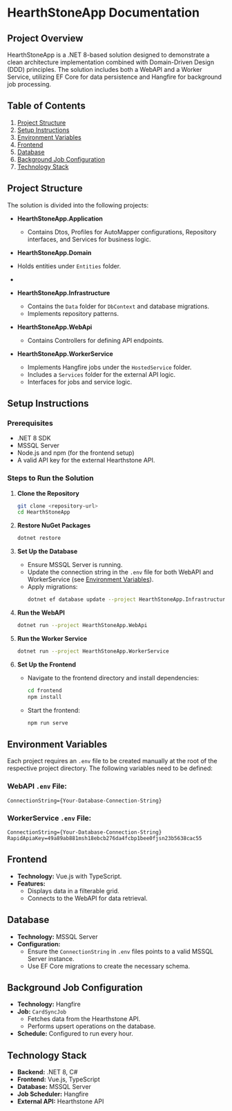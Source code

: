 # HearthStoneApp Documentation

## Project Overview
HearthStoneApp is a .NET 8-based solution designed to demonstrate a clean architecture implementation combined with Domain-Driven Design (DDD) principles. The solution includes both a WebAPI and a Worker Service, utilizing EF Core for data persistence and Hangfire for background job processing.

## Table of Contents
1. [Project Structure](#project-structure)
2. [Setup Instructions](#setup-instructions)
3. [Environment Variables](#environment-variables)
4. [Frontend](#frontend)
5. [Database](#database)
6. [Background Job Configuration](#background-job-configuration)
7. [Technology Stack](#technology-stack)

## Project Structure
The solution is divided into the following projects:

- **HearthStoneApp.Application**
  - Contains Dtos, Profiles for AutoMapper configurations, Repository interfaces, and Services for business logic.
 

- **HearthStoneApp.Domain**
 - Holds entities under `Entities` folder.
 - 
- **HearthStoneApp.Infrastructure**
  - Contains the `Data` folder for `DbContext` and database migrations.
  - Implements repository patterns.

- **HearthStoneApp.WebApi**
  - Contains Controllers for defining API endpoints.

- **HearthStoneApp.WorkerService**
  - Implements Hangfire jobs under the `HostedService` folder.
  - Includes a `Services` folder for the external API logic.
  - Interfaces for jobs and service logic.

## Setup Instructions

### Prerequisites
- .NET 8 SDK
- MSSQL Server
- Node.js and npm (for the frontend setup)
- A valid API key for the external Hearthstone API.

### Steps to Run the Solution

1. **Clone the Repository**
   ```bash
   git clone <repository-url>
   cd HearthStoneApp
   ```

2. **Restore NuGet Packages**
   ```bash
   dotnet restore
   ```

3. **Set Up the Database**
   - Ensure MSSQL Server is running.
   - Update the connection string in the `.env` file for both WebAPI and WorkerService (see [Environment Variables](#environment-variables)).
   - Apply migrations:
     ```bash
     dotnet ef database update --project HearthStoneApp.Infrastructure
     ```

4. **Run the WebAPI**
   ```bash
   dotnet run --project HearthStoneApp.WebApi
   ```

5. **Run the Worker Service**
   ```bash
   dotnet run --project HearthStoneApp.WorkerService
   ```

6. **Set Up the Frontend**
   - Navigate to the frontend directory and install dependencies:
     ```bash
     cd frontend
     npm install
     ```
   - Start the frontend:
     ```bash
     npm run serve
     ```

## Environment Variables

Each project requires an `.env` file to be created manually at the root of the respective project directory. The following variables need to be defined:

### WebAPI `.env` File:
```
ConnectionString={Your-Database-Connection-String}
```

### WorkerService `.env` File:
```
ConnectionString={Your-Database-Connection-String}
RapidApiaKey=49a89ab881msh18ebcb276da4fcbp1bee0fjsn23b5638cac55
```

## Frontend
- **Technology:** Vue.js with TypeScript.
- **Features:**
  - Displays data in a filterable grid.
  - Connects to the WebAPI for data retrieval.

## Database
- **Technology:** MSSQL Server
- **Configuration:**
  - Ensure the `ConnectionString` in `.env` files points to a valid MSSQL Server instance.
  - Use EF Core migrations to create the necessary schema.

## Background Job Configuration
- **Technology:** Hangfire
- **Job:** `CardSyncJob`
  - Fetches data from the Hearthstone API.
  - Performs upsert operations on the database.
- **Schedule:** Configured to run every hour.

## Technology Stack
- **Backend:** .NET 8, C#
- **Frontend:** Vue.js, TypeScript
- **Database:** MSSQL Server
- **Job Scheduler:** Hangfire
- **External API:** Hearthstone API

